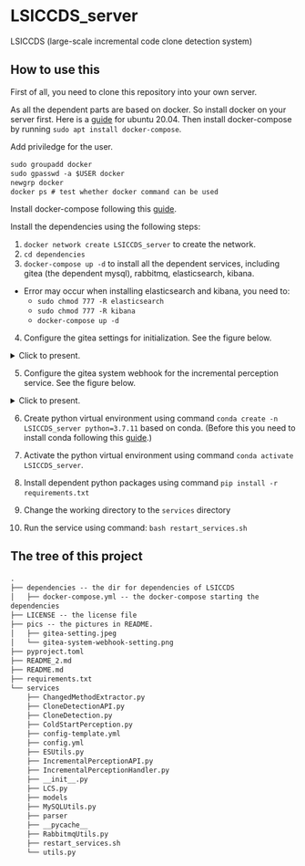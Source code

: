 # LSICCDS_server
LSICCDS (large-scale incremental code clone detection system)

## How to use this
First of all, you need to clone this repository into your own server.

As all the dependent parts are based on docker. So install docker on your server first. Here is a [guide](https://www.digitalocean.com/community/tutorials/how-to-install-and-use-docker-on-ubuntu-20-04) for ubuntu 20.04.
Then install docker-compose by running `sudo apt install docker-compose`.

Add priviledge for the user.
```
sudo groupadd docker
sudo gpasswd -a $USER docker
newgrp docker
docker ps # test whether docker command can be used
```

Install docker-compose following this [guide](https://www.digitalocean.com/community/tutorials/how-to-install-and-use-docker-compose-on-ubuntu-20-04).

Install the dependencies using the following steps:

1. `docker network create LSICCDS_server` to create the network.
2. `cd dependencies`
3. `docker-compose up -d` to install all the dependent services, including gitea (the dependent mysql), rabbitmq, elasticsearch, kibana.
  - Error may occur when installing elasticsearch and kibana, you need to:
    - `sudo chmod 777 -R elasticsearch`
    - `sudo chmod 777 -R kibana`
    - `docker-compose up -d`
4. Configure the gitea settings for initialization. See the figure below.

<details>
  <summary>Click to present.</summary>

  You need to change the IP address and the administrator account by yourself.

  ![image](pics/gitea-setting.jpeg)
</details>

5. Configure the gitea system webhook for the incremental perception service. See the figure below.

<details>
  <summary>Click to present.</summary>

  You need to change the IP address and the administrator account by yourself.

  ![image](pics/gitea-system-webhook-setting.png)
</details>

6. Create python virtual environment using command `conda create -n LSICCDS_server python=3.7.11` based on conda. (Before this you need to install conda following this [guide](https://linuxize.com/post/how-to-install-anaconda-on-ubuntu-20-04/#:~:text=Complete%20the%20following%20steps%20to%20install%20Anaconda%20on,In%20order%20to%20continue%20the%20installation%20process%2C%20).)


7. Activate the python virtual environment using command `conda activate LSICCDS_server`.

8. Install dependent python packages using command `pip install -r requirements.txt`

9. Change the working directory to the `services` directory

10. Run the service using command: `bash restart_services.sh`

## The tree of this project
```
.
├── dependencies -- the dir for dependencies of LSICCDS
│   ├── docker-compose.yml -- the docker-compose starting the dependencies
├── LICENSE -- the license file
├── pics -- the pictures in README.
│   ├── gitea-setting.jpeg
│   └── gitea-system-webhook-setting.png
├── pyproject.toml
├── README_2.md
├── README.md
├── requirements.txt
└── services
    ├── ChangedMethodExtractor.py
    ├── CloneDetectionAPI.py
    ├── CloneDetection.py
    ├── ColdStartPerception.py
    ├── config-template.yml
    ├── config.yml
    ├── ESUtils.py
    ├── IncrementalPerceptionAPI.py
    ├── IncrementalPerceptionHandler.py
    ├── __init__.py
    ├── LCS.py
    ├── models
    ├── MySQLUtils.py
    ├── parser
    ├── __pycache__
    ├── RabbitmqUtils.py
    ├── restart_services.sh
    └── utils.py
```
